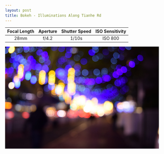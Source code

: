 ```yaml
---
layout: post
title: Bokeh - Illuminations Along Tianhe Rd
---
```


| Focal Length | Aperture | Shutter Speed | ISO Sensitivity |
|:------------:|:--------:|:-------------:|:---------------:|
| 28mm         | f/4.2    | 1/10s         | ISO 800         |

![Bokeh - Illuminations Along Tianhe Rd](https://github.com/comacros/comacros.github.io/raw/master/images/DSC_0275.JPG)